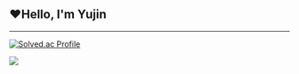 ## ❤️Hello, I'm Yujin

<hr/>

[![Solved.ac Profile](http://mazassumnida.wtf/api/v2/generate_badge?boj=rladbwls30)](https://solved.ac/rladbwls30/)

<img src="https://github-readme-stats.vercel.app/api?username=Yujin830&show_icons=true&theme=gruvbox">
